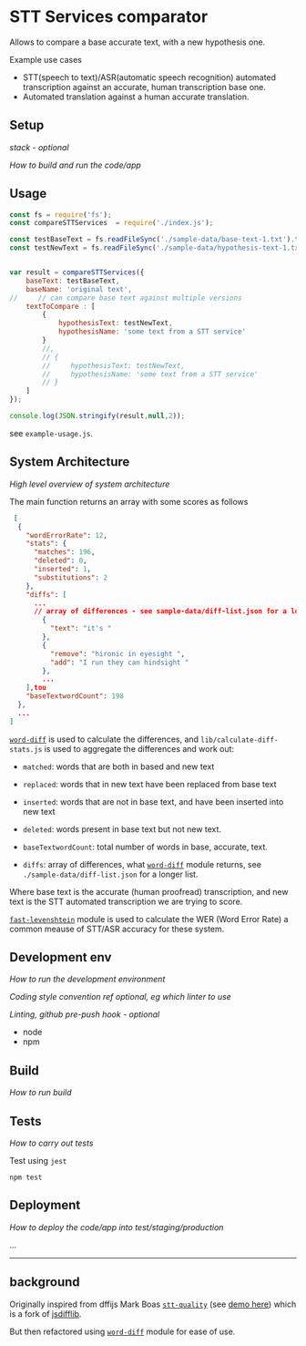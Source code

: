 # STT Services comparator

Allows to compare a base accurate text, with a new hypothesis one.

Example use cases
- STT(speech to text)/ASR(automatic speech recognition) automated transcription against an accurate, human transcription base one.
- Automated translation against a human accurate translation. 



## Setup

_stack - optional_

_How to build and run the code/app_

 
## Usage

```js 
const fs = require('fs');
const compareSTTServices  = require('./index.js');

const testBaseText = fs.readFileSync('./sample-data/base-text-1.txt').toString();
const testNewText = fs.readFileSync('./sample-data/hypothesis-text-1.txt').toString();


var result = compareSTTServices({
    baseText: testBaseText, 
    baseName: 'original text',
//     // can compare base text against multiple versions
    textToCompare : [
        {
            hypothesisText: testNewText,
            hypothesisName: 'some text from a STT service'
        }
        //,
        // {
        //     hypothesisText: testNewText,
        //     hypothesisName: 'some text from a STT service'
        // }
    ]
});

console.log(JSON.stringify(result,null,2));
```

see `example-usage.js`.

## System Architecture

_High level overview of system architecture_

The main function returns an array with some scores as follows

```json
 [
  {
    "wordErrorRate": 12,
    "stats": {
      "matches": 196,
      "deleted": 0,
      "inserted": 1,
      "substitutions": 2
    },
    "diffs": [
      ... 
      // array of differences - see sample-data/diff-list.json for a longer list
        {
          "text": "it's "
        },
        {
          "remove": "hironic in eyesight ",
          "add": "I run they can hindsight "
        },
        ...
    ],tou
    "baseTextwordCount": 198
  },
  ...
]
```

 [`word-diff`](https://www.npmjs.com/package/word-diff) is used to calculate the differences, and `lib/calculate-diff-stats.js` is used to aggregate the differences and work out:

- `matched`: words that are both in based and new text
- `replaced`: words that in new text have been replaced from base text
- `inserted`: words that are not in base text, and have been inserted into new text
- `deleted`: words present in base text but not new text.

- `baseTextwordCount`: total number of words in base, accurate, text.
- `diffs`:  array of differences, what [`word-diff`](https://www.npmjs.com/package/word-diff) module returns, see `./sample-data/diff-list.json` for a longer list.

Where base text is the accurate (human proofread) transcription, and new text is the STT automated transcription we are trying to score.


[`fast-levenshtein`](https://github.com/hiddentao/fast-levenshtein) module is used to calculate the WER (Word Error Rate) a common meause of STT/ASR accuracy for these system.


## Development env

 _How to run the development environment_

_Coding style convention ref optional, eg which linter to use_

_Linting, github pre-push hook - optional_

- node
- npm 
 

## Build
_How to run build_

 

## Tests
_How to carry out tests_

Test using `jest`

```
npm test
```

## Deployment

_How to deploy the code/app into test/staging/production_

...

----
## background 

Originally inspired from dffijs Mark Boas [`stt-quality`](https://github.com/hyperaudio/stt-quality) (see [demo here](http://pietropassarelli.com/stt-quality/)) which is a fork of [jsdifflib](https://github.com/cemerick/jsdifflib).

But then refactored using [`word-diff`](https://www.npmjs.com/package/word-diff) module for ease of use.



<!-- 
Ideal input

- accurate transcription for base
- media file to sent to STT service
- credentials for stt service, eg .env file. + config UI?

- output 
  - stats
  - visual comparison
  - some kind of ranking that tells you witch one is more accurate?
    - eg can chose by matched, deleted, etc..

 -->

<!-- ---

## Background Idea

The idea is to do a review of stt services and figure out a programmatic way to compare their output to give them a score and establish who is best. 

But what would be better then this? Having a system that can generate such report, to keep up to date with latest changes.

Perhaps an electron app, that generates/updates a jeckyll site. in `docs` folder so that can be deploied on github pages. using the `/data` folder. adds results/report in data folder, and jeckyll site uses the report to generate a human friendly redable report. 

This way it is extensible. it should be easier to fork and add a new service to the mix. 

Idea is to have a settings panel where user can add credential to various services. 

credentials saved in user local library so never risk of push. 

It needs a video or audio file and the accurate human transcription as starting point.

core of the app calls the services, receives the jsons, saves them so that the schema of those jsons can be showed. 
extract text from responses, this needs to costumised on a case by case basis. 

Uses Mark hyperaudio transcription comparison app (?name?) component to rank. 

packages this info into a report. 

Hopefully this a sensible way to help in the decision of which stt to use for next project, with the most up to date info for each stt service.  -->
